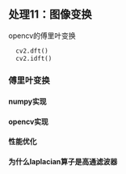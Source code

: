 ﻿## 处理11：图像变换
opencv的傅里叶变换
```python
  cv2.dft()
  cv2.idft()
```
### 傅里叶变换
#### numpy实现
  
#### opencv实现

#### 性能优化

#### 为什么laplacian算子是高通滤波器



